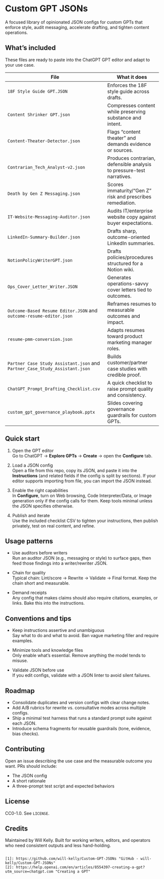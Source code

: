 # Custom GPT JSONs

A focused library of opinionated JSON configs for custom GPTs that enforce style, audit messaging, accelerate drafting, and tighten content operations.

## What’s included

These files are ready to paste into the ChatGPT GPT editor and adapt to your use case.

| File | What it does |
| --- | --- |
| `18F Style Guide GPT.JSON` | Enforces the 18F style guide across drafts. |
| `Content Shrinker GPT.json` | Compresses content while preserving substance and intent. |
| `Content-Theater-Detector.json` | Flags “content theater” and demands evidence or sources. |
| `Contrarian_Tech_Analyst-v2.json` | Produces contrarian, defensible analysis to pressure-test narratives. |
| `Death by Gen Z Messaging.json` | Scores immaturity/“Gen Z” risk and prescribes remediation. |
| `IT-Website-Messaging-Auditor.json` | Audits IT/enterprise website copy against buyer expectations. |
| `LinkedIn-Summary-Builder.json` | Drafts sharp, outcome-oriented LinkedIn summaries. |
| `NotionPolicyWriterGPT.json` | Drafts policies/procedures structured for a Notion wiki. |
| `Ops_Cover_Letter_Writer.JSON` | Generates operations-savvy cover letters tied to outcomes. |
| `Outcome-Based Resume Editor.JSON` and `outcome-resume-editor.json` | Reframes resumes to measurable outcomes and impact. |
| `resume-pmm-conversion.json` | Adapts resumes toward product marketing manager roles. |
| `Partner Case Study Assistant.json` and `Partner_Case_Study_Assistant.json` | Builds customer/partner case studies with credible proof. |
| `ChatGPT_Prompt_Drafting_Checklist.csv` | A quick checklist to raise prompt quality and consistency. |
| `custom_gpt_governance_playbook.pptx` | Slides covering governance guardrails for custom GPTs. |

## Quick start

1) Open the GPT editor  
Go to ChatGPT → **Explore GPTs** → **Create** → open the **Configure** tab.

2) Load a JSON config  
Open a file from this repo, copy its JSON, and paste it into the **Instructions** (and related fields if the config is split by sections). If your editor supports importing from file, you can import the JSON instead.

3) Enable the right capabilities  
In **Configure**, turn on Web browsing, Code Interpreter/Data, or Image generation only if the config calls for them. Keep tools minimal unless the JSON specifies otherwise.

4) Publish and iterate  
Use the included checklist CSV to tighten your instructions, then publish privately, test on real content, and refine.

## Usage patterns

- Use auditors before writers  
  Run an auditor JSON (e.g., messaging or style) to surface gaps, then feed those findings into a writer/rewriter JSON.

- Chain for quality  
  Typical chain: Lint/score → Rewrite → Validate → Final format. Keep the chain short and measurable.

- Demand receipts  
  Any config that makes claims should also require citations, examples, or links. Bake this into the instructions.

## Conventions and tips

- Keep instructions assertive and unambiguous  
  Say what to do and what to avoid. Ban vague marketing filler and require examples.

- Minimize tools and knowledge files  
  Only enable what’s essential. Remove anything the model tends to misuse.

- Validate JSON before use  
  If you edit configs, validate with a JSON linter to avoid silent failures.

## Roadmap

- Consolidate duplicates and version configs with clear change notes.  
- Add A/B rubrics for rewrite vs. consultative modes across multiple configs.  
- Ship a minimal test harness that runs a standard prompt suite against each JSON.  
- Introduce schema fragments for reusable guardrails (tone, evidence, bias checks).

## Contributing

Open an issue describing the use case and the measurable outcome you want. PRs should include:
- The JSON config  
- A short rationale  
- A three-prompt test script and expected behaviors

## License

CC0-1.0. See `LICENSE`.

## Credits

Maintained by Will Kelly. Built for working writers, editors, and operators who need consistent outputs and less hand-holding.
```

[1]: https://github.com/will-kelly/Custom-GPT-JSONs "GitHub - will-kelly/Custom-GPT-JSONs"
[2]: https://help.openai.com/en/articles/8554397-creating-a-gpt?utm_source=chatgpt.com "Creating a GPT"
